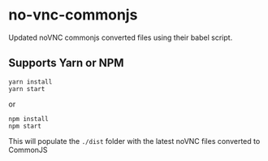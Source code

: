# no-vnc-commonjs
Updated noVNC commonjs converted files using their babel script.

Supports Yarn or NPM
--------------------

```
yarn install
yarn start
```

or

```
npm install
npm start
```

This will populate the `./dist` folder with the latest noVNC files converted to CommonJS
